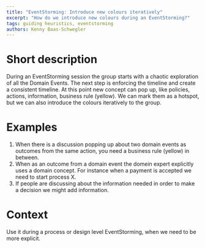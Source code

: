 ```yaml
---
title: "EventStorming: Introduce new colours iteratively"
excerpt: "How do we introduce new colours during an EventStorming?"
tags: guiding heuristics, eventstorming
authors: Kenny Baas-Schwegler
---
```


# Short description

During an EventStorming session the group starts with a chaotic exploration of all the Domain Events. The next step is enforcing the timeline and create a consistent timeline. At this point new concept can pop up, like policies, actions, information, business rule (yellow). We can mark them as a hotspot, but we can also introduce the colours iteratively to the group. 

# Examples

1. When there is a discussion popping up about two domain events as outcomes from the same action, you need a business rule (yellow) in between.
2. When as an outcome from a domain event the domein expert explicitly uses a domain concept. For instance when a payment is accepted we need to start process X.
3. If people are discussing about the information needed in order to make a decision we might add information.

# Context

Use it during a process or design level EventStorming, when we need to be more explicit.